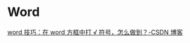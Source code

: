 # Word

[word 技巧：在 word 方框中打 √ 符号，怎么做到？-CSDN 博客](https://blog.csdn.net/asupersoft/article/details/144061736)
